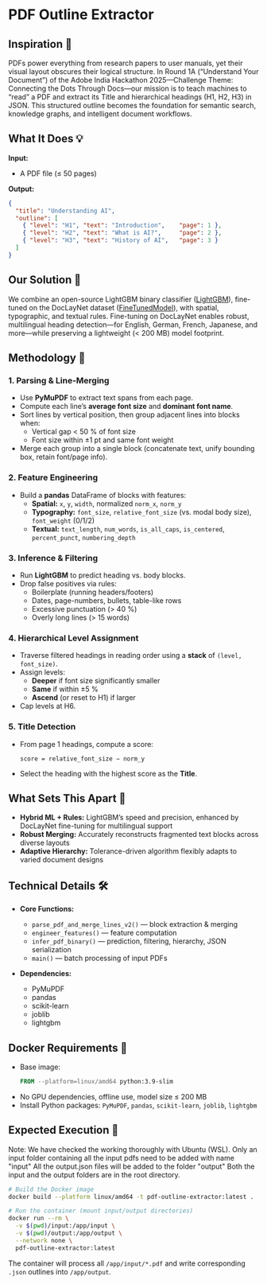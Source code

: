 # PDF Outline Extractor

## Inspiration 🌟
PDFs power everything from research papers to user manuals, yet their visual layout obscures their logical structure. In Round 1A (“Understand Your Document”) of the Adobe India Hackathon 2025—Challenge Theme: Connecting the Dots Through Docs—our mission is to teach machines to “read” a PDF and extract its Title and hierarchical headings (H1, H2, H3) in JSON. This structured outline becomes the foundation for semantic search, knowledge graphs, and intelligent document workflows.

## What It Does 💡

**Input:**  
- A PDF file (≤ 50 pages)

**Output:**  
```json
{
  "title": "Understanding AI",
  "outline": [
    { "level": "H1", "text": "Introduction",    "page": 1 },
    { "level": "H2", "text": "What is AI?",     "page": 2 },
    { "level": "H3", "text": "History of AI",   "page": 3 }
  ]
}
```

## Our Solution 💪

We combine an open-source LightGBM binary classifier ([LightGBM](https://github.com/microsoft/LightGBM)), fine-tuned on the DocLayNet dataset ([FineTunedModel](https://github.com/TheSlothThatCodes0/heading_classification)), with spatial, typographic, and textual rules. Fine-tuning on DocLayNet enables robust, multilingual heading detection—for English, German, French, Japanese, and more—while preserving a lightweight (< 200 MB) model footprint.

## Methodology 📝

### 1. Parsing & Line-Merging

* Use **PyMuPDF** to extract text spans from each page.
* Compute each line’s **average font size** and **dominant font name**.
* Sort lines by vertical position, then group adjacent lines into blocks when:
  * Vertical gap < 50 % of font size
  * Font size within ±1 pt and same font weight
* Merge each group into a single block (concatenate text, unify bounding box, retain font/page info).

### 2. Feature Engineering

* Build a **pandas** DataFrame of blocks with features:
  * **Spatial:** `x`, `y`, `width`, normalized `norm_x`, `norm_y`
  * **Typography:** `font_size`, `relative_font_size` (vs. modal body size), `font_weight` (0/1/2)
  * **Textual:** `text_length`, `num_words`, `is_all_caps`, `is_centered`, `percent_punct`, `numbering_depth`

### 3. Inference & Filtering

* Run **LightGBM** to predict heading vs. body blocks.
* Drop false positives via rules:
  * Boilerplate (running headers/footers)
  * Dates, page-numbers, bullets, table-like rows
  * Excessive punctuation (> 40 %)
  * Overly long lines (> 15 words)

### 4. Hierarchical Level Assignment

* Traverse filtered headings in reading order using a **stack** of `(level, font_size)`.
* Assign levels:
  * **Deeper** if font size significantly smaller
  * **Same** if within ±5 %
  * **Ascend** (or reset to H1) if larger
* Cap levels at H6.

### 5. Title Detection

* From page 1 headings, compute a score:
  ```
  score = relative_font_size − norm_y
  ```
* Select the heading with the highest score as the **Title**.

## What Sets This Apart 🌠

* **Hybrid ML + Rules:** LightGBM’s speed and precision, enhanced by DocLayNet fine-tuning for multilingual support  
* **Robust Merging:** Accurately reconstructs fragmented text blocks across diverse layouts  
* **Adaptive Hierarchy:** Tolerance-driven algorithm flexibly adapts to varied document designs  

## Technical Details 🛠️

* **Core Functions:**
  * `parse_pdf_and_merge_lines_v2()` — block extraction & merging
  * `engineer_features()` — feature computation
  * `infer_pdf_binary()` — prediction, filtering, hierarchy, JSON serialization
  * `main()` — batch processing of input PDFs

* **Dependencies:**
  * PyMuPDF  
  * pandas  
  * scikit-learn  
  * joblib  
  * lightgbm  

## Docker Requirements 🐳

* Base image:
  ```Dockerfile
  FROM --platform=linux/amd64 python:3.9-slim
  ```
* No GPU dependencies, offline use, model size ≤ 200 MB  
* Install Python packages: `PyMuPDF`, `pandas`, `scikit-learn`, `joblib`, `lightgbm`

## Expected Execution 🚀
Note: We have checked the working thoroughly with Ubuntu (WSL).
Only an input folder containing all the input pdfs need to be added with name "input"
All the output.json files will be added to the folder "output"
Both the input and the output folders are in the root directory.

```bash
# Build the Docker image
docker build --platform linux/amd64 -t pdf-outline-extractor:latest .

# Run the container (mount input/output directories)
docker run --rm \
  -v $(pwd)/input:/app/input \
  -v $(pwd)/output:/app/output \
  --network none \
  pdf-outline-extractor:latest
```

The container will process all `/app/input/*.pdf` and write corresponding `.json` outlines into `/app/output`.
